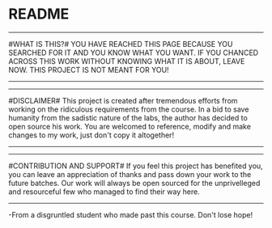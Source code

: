 # README

*********************************************************************************************************************************
#WHAT IS THIS?#
YOU HAVE REACHED THIS PAGE BECAUSE YOU SEARCHED FOR IT AND YOU KNOW WHAT YOU WANT. IF YOU CHANCED ACROSS THIS WORK WITHOUT KNOWING WHAT IT IS ABOUT, LEAVE NOW. THIS PROJECT IS NOT MEANT FOR YOU!
*********************************************************************************************************************************

*********************************************************************************************************************************
#DISCLAIMER#
This project is created after tremendous efforts from working on the ridiculous requirements from the course. In a bid to save humanity from the sadistic nature of the labs, the author has decided to open source his work. You are welcomed to reference,  modify and make changes to my work, just don't copy it altogether!
*********************************************************************************************************************************

*********************************************************************************************************************************
#CONTRIBUTION AND SUPPORT#
If you feel this project has benefited you, you can leave an appreciation of thanks and pass down your work to the future batches. Our work will always be open sourced for the unprivelleged and resourceful few who managed to find their way here.
*********************************************************************************************************************************

-From a disgruntled student who made past this course. Don't lose hope!
